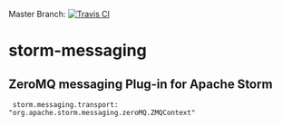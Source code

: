Master Branch: [![Travis CI](https://travis-ci.org/caofangkun/storm-messaging.svg?branch=master)](https://travis-ci.org/caofangkun/storm-messaging)

# storm-messaging
## ZeroMQ messaging Plug-in for Apache Storm 
```
 storm.messaging.transport: "org.apache.storm.messaging.zeroMQ.ZMQContext"
```
